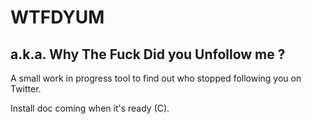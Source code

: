 # WTFDYUM
## a.k.a. Why The Fuck Did you Unfollow me ?

A small work in progress tool to find out who stopped following you on Twitter.

Install doc coming when it's ready (C).